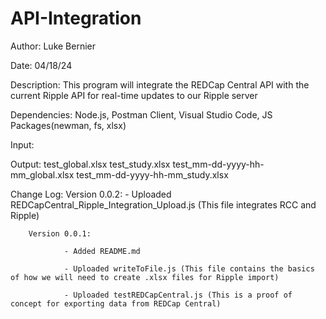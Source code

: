 # API-Integration

Author: Luke Bernier

Date: 04/18/24

Description: This program will integrate the REDCap Central API with the current Ripple API for real-time updates to our Ripple server

Dependencies: Node.js, Postman Client, Visual Studio Code, JS Packages(newman, fs, xlsx)

Input:

Output: test_global.xlsx
        test_study.xlsx
        test_mm-dd-yyyy-hh-mm_global.xlsx
        test_mm-dd-yyyy-hh-mm_study.xlsx


Change Log: 
        Version 0.0.2:
                - Uploaded REDCapCentral_Ripple_Integration_Upload.js (This file integrates RCC and Ripple)

        Version 0.0.1: 
   
                - Added README.md
     
                - Uploaded writeToFile.js (This file contains the basics of how we will need to create .xlsx files for Ripple import)

                - Uploaded testREDCapCentral.js (This is a proof of concept for exporting data from REDCap Central)
     
